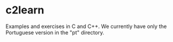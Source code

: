 # c2learn
Examples and exercises in C and C++. We currently have only the Portuguese version in the "pt" directory.
